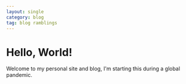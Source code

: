 ```yaml
---
layout: single
category: blog
tag: blog ramblings
---
```


# Hello, World!

Welcome to my personal site and blog, I'm starting this during a global pandemic.





